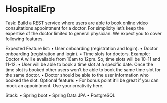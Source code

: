 # HospitalErp

Task:
Build a REST service where users are able to book online video consultations appointment for a doctor. For simplicity let’s keep the expertise of the doctor limited to general physician. We expect you to cover following features.

Expected Feature list:
•	User onboarding (registration and login).
•	Doctor onboarding (registration and login).
•	Time slots for doctors. Example: Doctor A will e available from 10am to 12pm. So, time slots will be 10-11 and 11-12.
•	User will be able to book a time slot at a specific date. Once the time slot is booked other users won’t be able to book the same time slot for the same doctor.
•	Doctor should be able to the user information who booked the slot.
Optional feature:
•	For bonus point it’ll be great if you can mock an appointment. Use your creativity here.

Stack:
•	Spring boot
•	Spring Data JPA
•	PostgreSQL
